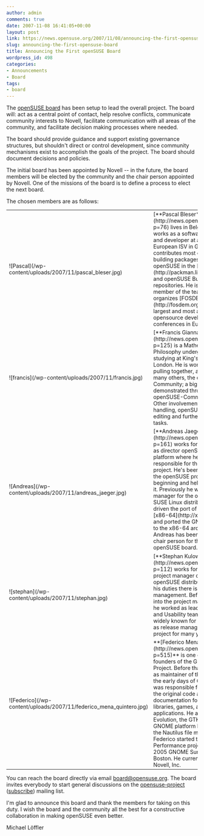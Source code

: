 ```yaml
---
author: admin
comments: true
date: 2007-11-08 16:41:05+00:00
layout: post
link: https://news.opensuse.org/2007/11/08/announcing-the-first-opensuse-board/
slug: announcing-the-first-opensuse-board
title: Announcing the First openSUSE Board
wordpress_id: 498
categories:
- Announcements
- Board
tags:
- board
---
```


The [openSUSE board](http://en.opensuse.org/Board) has been setup to lead the overall project. The board will: act as a central point of contact, help resolve conflicts, communicate community interests to Novell, facilitate communication with all areas of the community, and facilitate decision making processes where needed.

The board should provide guidance and support existing governance structures, but shouldn't direct or control development, since community mechanisms exist to accomplish the goals of the project. The board should document decisions and policies.

The initial board has been appointed by Novell -- in the future, the board members will be elected by the community and the chair person appointed by Novell.  One of the missions of the board is to define a process to elect the next board.

<!-- more -->
 The chosen members are as follows:

<table >
<tr >

<td >![Pascal](/wp-content/uploads/2007/11/pascal_bleser.jpg)
</td>

<td >[**Pascal Bleser**](http://news.opensuse.org/?p=76) lives in Belgium and works as a software architect and developer at a large European ISV in Germany. He contributes most of his time building packages for openSUSE in the [Packman](http://packman.links2linux.org) and openSUSE Build Service repositories. He is also a member of the team that organizes [FOSDEM](http://fosdem.org), one of the largest and most appreciated opensource developer conferences in Europe.  
</td>
</tr>
<tr >

<td >![francis](/wp-content/uploads/2007/11/francis.jpg)
</td>

<td >[**Francis Giannaros**](http://news.opensuse.org/?p=125) is a Mathematics and Philosophy undergraduate studying at King's College London. He is working on pulling together, along with many others, the openSUSE Community; a big part of this is demonstrated through openSUSE-Community.org. Other involvements include wiki handling, openSUSE News editing and further coordination tasks.
</td>
</tr>
<tr >

<td >![Andreas](/wp-content/uploads/2007/11/andreas_jaeger.jpg)
</td>

<td >[**Andreas Jaeger**](http://news.opensuse.org/?p=161) works for Novell now as director openSUSE and platform where he's responsible for the openSUSE project.  He's been involved with the openSUSE project from the beginning and helped to launch it.  Previously he was project manager for the openSUSE and SUSE Linux distribution.  He has driven the port of Linux to [x86-64](http://x86-64.org) and ported the GNU C Library to the x86-64 architecture.  Andreas has been appointed as chair person for the initial openSUSE board.
</td>
</tr>
<tr >

<td >![stephan](/wp-content/uploads/2007/11/stephan.jpg)
</td>

<td >[**Stephan Kulow**](http://news.opensuse.org/?p=112) works for Novell as project manager of the openSUSE distribution. Part of his duties there is the release management. Before changing into the project manager role, he worked as lead of the KDE and Usability teams. He is also widely known for having served as release manager for the KDE project for many years.
</td>
</tr>
<tr >

<td >![Federico](/wp-content/uploads/2007/11/federico_mena_quintero.jpg)
</td>

<td >**[Federico Mena-Quintero](http://news.opensuse.org/?p=515)** is one of the founders of the GNOME Project. Before that, he worked as maintainer of the GIMP. In the early days of GNOME he was responsible for some of the original code and documentation for the GNOME libraries, games, and applications. He also worked on Evolution, the GTK+ toolkit, the GNOME platform libraries, and the Nautilus file manager. Federico started the GNOME Performance project during the 2005 GNOME Summit in Boston. He currently works for Novell, Inc.
</td>
</tr>
</table>

You can reach the board directly via email [board@opensuse.org](mailto:board@opensuse.org). The board invites everybody to start general discussions on the [opensuse-project](http://lists.opensuse.org/opensuse-project) ([subscribe](mailto:opensuse-project+subscribe@opensuse.org)) mailing list.

I'm glad to announce this board and thank the members for taking on this duty.  I wish the board and the community all the best for a constructive collaboration in making openSUSE even better.

Michael Löffler
